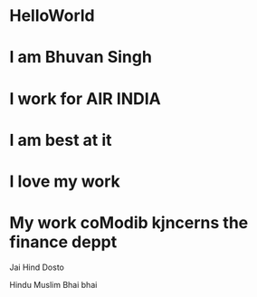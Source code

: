 # HelloWorld
# <h1> I am Bhuvan Singh </h1>
# I work for AIR INDIA 

# I am best at it 


# I love my work

# My work coModib kjncerns the finance deppt 

 Jai Hind Dosto

Hindu Muslim Bhai bhai
